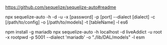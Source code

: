 https://github.com/sequelize/sequelize-auto#readme

npx sequelize-auto -h <host> -d <database> -u <user> -x [password] -p [port] --dialect [dialect] -c [/path/to/config] -o [/path/to/models] -t [tableName] -l es6

npm install -g mariadb
npx sequelize-auto -h localhost -d liveAddict -u root -x rootpwd -p 5001 --dialect 'mariadb' -o "./lib/DAL/models" -l esm
